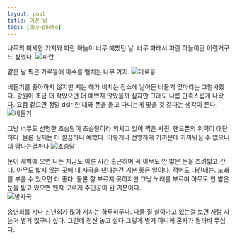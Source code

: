 ```yaml
---
layout: post
title: 어떤 날
tags: [day-photo]
---
```


나무의 미세한 가지와 파란 하늘이 너무 예뻤던 날. 너무 파래서 파란 하늘이란 이런거구느 싶었다. 
![파란](http://lh3.googleusercontent.com/-XolJ0nAjQHE/VpjxcWitPdI/AAAAAAAAAkE/IWgDCp34KJQ/s1280/upload_-1.jpg)

같은 날 찍은 가로등에 마수를 뻗치는 나무 가지.   ![가로등](http://lh3.googleusercontent.com/-10n8_Jk0AiQ/VpjxaB9zkzI/AAAAAAAAAj4/YxSqQPdOFdo/s1280/upload_-1.jpg)

비둘기를 좋아하지 않지만 지는 해가 비치는 장소에 날아든 비둘기 몇마리는 그럴싸했다. 광원이 조금 더 작았으면 더 예쁘지 않았을까 싶지만 그래도 나름 만족스럽게 나왔다. 요즘 같으면 정말 dslr 한 대와 폰을 들고 다니는게 맞을 것 같다는 생각이 든다.    
![비둘기](http://lh3.googleusercontent.com/-zRdOHNDmJ-E/Vpjxa1zt4-I/AAAAAAAAAkA/iIpN1TZlmr0/s1280/upload_-1.jpg)

그냥 너무도 선명한 초승달이 초승달이라 외치고 있어 찍은 사진. 핸드폰의 위력이 대단하다. 물론 실제는 더 깔끔하니 예뻤다. 이렇게나 선명하게 가까운데 가까워질 수 없으니 더 탐나는걸까나 
![초승달](http://lh3.googleusercontent.com/-ZdGjMDPcdqc/VpjxZFQ9evI/AAAAAAAAAjw/ipX525vKrEo/s1280/upload_-1.jpg)

눈이 새벽에 오면 나는 지금도 이른 시간 출근하며 꼭 아무도 안 밟은 눈을 즈려밟고 간다. 아무도 밟지 않는 곳에 내 자국을 낸다는건 기분 좋은 일이다. 적어도 나한테는. 노래를 부를 수 있으면 더 좋다. 물론 잘 부르지 못하지만 그냥 노래를 부르며 아무도 안 밟은 눈을 밟고 있으면 왠지 모르게 주인공이 된 기분이다.    
![발자국](http://lh3.googleusercontent.com/-QRr1np0vDO8/VpjxXRDvKSI/AAAAAAAAAjk/0PTOWgs5hfQ/s1280/upload_-1.jpg)

송년회를 지나 신년회가 많아 지치는 하루하루다. 다들 질 살아가고 있는걸 보면 사람 사는거 별거 없구나 싶다. 그런데 정신 놓고 살다 그렇게 별거 아니게 혼자가 될까바 무섭다.